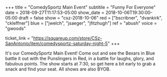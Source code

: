 +++
title = "ComedySportz Main Event"
subtitile = "Funny For Everyone"
date = 2018-09-27T11:17:53-05:00
show_date = 2018-10-06T19:30:00-05:00
draft = false
show = "csz-2018-10-06"
red = ["bscribner", "dvankirk", "ckleffner"]
blue = ["jwelch", "jsaeger", "jfitzhugh"]
ref = "abush"
voice = "gwoods"

ticket_link = "https://squareup.com/store/CSz-SanAntonio/item/comedysportz-saturday-night-5"
+++

It's our ComedySportz Main Event! Come out and see the Bexars in Blue battle it out with the Punslingers in Red, in a battle for laughs, glory, and fabulous points. The show starts at 7:30, so get here a bit early to grab a snack and find your seat. All shows are also BYOB.

